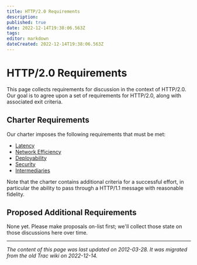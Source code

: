 ```yaml
---
title: HTTP/2.0 Requirements
description: 
published: true
date: 2022-12-14T19:38:06.563Z
tags: 
editor: markdown
dateCreated: 2022-12-14T19:38:06.563Z
---
```


# HTTP/2.0 Requirements

This page collects requirements for discussion in the context of HTTP/2.0. Our goal is to agree upon a set of requirements for HTTP/2.0, along with associated exit criteria.

## Charter Requirements

Our charter imposes the following requirements that must be met:

* [Latency](/group/httpbis/http2latency)
* [Network Efficiency](/group/httpbis/http2net)
* [Deployability](/group/httpbis/http2deploy)
* [Security](/group/httpbis/http2security)
* [Intermediaries](/group/httpbis/http2intermediaries)

Note that the charter contains additional criteria for a successful effort, in particular the ability to pass through a HTTP/1.1 message with reasonable fidelity.

## Proposed Additional Requirements

None yet. Please make proposals on-list first; we'll collect those state on those discussions here over time.

---

*The content of this page was last updated on 2012-03-28. It was migrated from the old Trac wiki on 2022-12-14.*